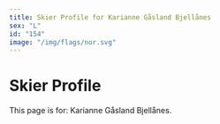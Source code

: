 ```yaml
---
title: Skier Profile for Karianne Gåsland Bjellånes
sex: "L"
id: "154"
image: "/img/flags/nor.svg" 
---
```


# Skier Profile

This page is for: Karianne Gåsland Bjellånes.
    